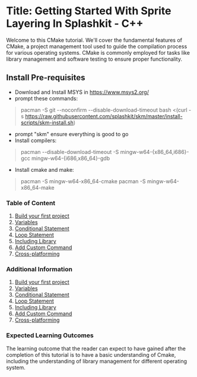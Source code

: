 ﻿# Title: Getting Started With Sprite Layering In Splashkit - C++

Welcome to this CMake tutorial. We'll cover the fundamental features of CMake, a project management
tool used to guide the compilation process for various operating systems. CMake is commonly employed
for tasks like library management and software testing to ensure proper functionality.

## Install Pre-requisites

- Download and Install MSYS in <https://www.msys2.org/>
- prompt these commands:

> pacman -S git --noconfirm --disable-download-timeout bash <(curl -s
> <https://raw.githubusercontent.com/splashkit/skm/master/install-scripts/skm-install.sh>)

- prompt "skm" ensure everything is good to go
- Install compilers:

> pacman --disable-download-timeout -S mingw-w64-{x86_64,i686}-gcc mingw-w64-{i686,x86_64}-gdb

- Install cmake and make:

> pacman -S mingw-w64-x86_64-cmake pacman -S mingw-w64-x86_64-make

### Table of Content

1. [Build your first project](https://github.com/MangoS9/SplashKit-Tutorial/blob/main/Cmake%20Tutorial/2.%20Build%20our%20First%20Cmake.md)
2. [Variables](https://github.com/MangoS9/SplashKit-Tutorial/blob/main/Cmake%20Tutorial/3.%20Variables.md)
3. [Conditional Statement](https://github.com/MangoS9/SplashKit-Tutorial/blob/main/Cmake%20Tutorial/4.%20Conditional%20Statement.md)
4. [Loop Statement](https://github.com/MangoS9/SplashKit-Tutorial/blob/main/Cmake%20Tutorial/5.%20Loop%20statement.md)
5. [Including Library](https://github.com/MangoS9/SplashKit-Tutorial/blob/main/Cmake%20Tutorial/6.%20Including%20Library.md)
6. [Add Custom Command](https://github.com/MangoS9/SplashKit-Tutorial/blob/main/Cmake%20Tutorial/7.%20Add%20Custom%20Command.md)
7. [Cross-platforming](https://github.com/MangoS9/SplashKit-Tutorial/blob/main/Cmake%20Tutorial/7.%20Add%20Custom%20Command.md)

### Additional Information

1. [Build your first project](./2.%20Build%20our%20First%20Cmake.md)
2. [Variables](./3.%20Variables.md)
3. [Conditional Statement](./4.%20Conditional%20Statement.md)
4. [Loop Statement](./5.%20Loop%20statement.md)
5. [Including Library](./6.%20Including%20Library.md)
6. [Add Custom Command](./7.%20Add%20Custom%20Command.md)
7. [Cross-platforming](./8.%20Cross-platforming.md)

### Expected Learning Outcomes

The learning outcome that the reader can expect to have gained after the completion of this tutorial
is to have a basic understanding of Cmake, including the understanding of library management for
different operating system.
